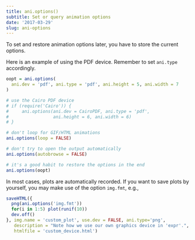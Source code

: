 ```yaml
---
title: ani.options()
subtitle: Set or query animation options
date: '2017-03-29'
slug: ani-options
---
```


To set and restore animation options later, you have to store the current options.

Here is an example of using the PDF device. Remember to set `ani.type` accordingly.

```r
oopt = ani.options(
  ani.dev = 'pdf', ani.type = 'pdf', ani.height = 5, ani.width = 7
)

# use the Cairo PDF device
# if (require('Cairo')) {
#     ani.options(ani.dev = CairoPDF, ani.type = 'pdf',
#                 ani.height = 6, ani.width = 6)
# }

# don't loop for GIF/HTML animations
ani.options(loop = FALSE)

# don't try to open the output automatically
ani.options(autobrowse = FALSE)

# it's a good habit to restore the options in the end
ani.options(oopt)
```

In most cases, plots are automatically recorded. If you want to save plots by yourself, you may make use of the option `img.fmt`, e.g.,

```r
saveHTML({
  png(ani.options('img.fmt'))
  for(i in 1:5) plot(runif(10))
  dev.off()
}, img.name = 'custom_plot', use.dev = FALSE, ani.type='png',
   description = "Note how we use our own graphics device in 'expr'.",
   htmlfile = 'custom_device.html')
```
